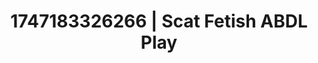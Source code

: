 ---
categories:
- Intimate rebellion
- Satin sheets
- Erotic focus
- Hand over mouth play
- Animation
image: /assets/images/1747183326266.webp
layout: post
seo:
  description: Featured content with sensual Scat Fetish, ABDL Play. HD images available.
  keywords: Scat Fetish, ABDL Play
  og_image: /assets/images/1747183326266.webp
  schema_type: VisualArtwork
tags:
- ABDL Play
- Scat Fetish
- '#1747183326266'
title: 1747183326266 | Scat Fetish ABDL Play
---